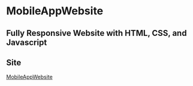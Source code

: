 # MobileAppWebsite


## Fully Responsive Website with HTML, CSS, and Javascript 

## Site

[MobileAppWebsite](https://codesandbox.io/s/github/halenisakus/MobileAppWebsite)
